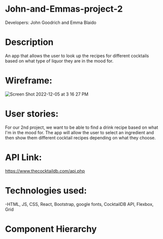 # John-and-Emmas-project-2
Developers: John Goodrich and Emma Blaido
# Description
An app that allows the user to look up the recipes for different cocktails based on what type of liquor they are in the mood for.
# Wireframe:
![Screen Shot 2022-12-05 at 3 16 27 PM](https://user-images.githubusercontent.com/116520614/205746309-6ccc7608-de82-485b-8f6c-be450184ef1b.png)

# User stories:
For our 2nd project, we want to be able to find a drink recipe based on what I'm in the mood for. The app will allow the user to select an ingredient and then show them different cocktail recipes depending on what they choose.
# API Link:
https://www.thecocktaildb.com/api.php
# Technologies used:
-HTML, JS, CSS, React, Bootstrap, google fonts, CocktailDB API, Flexbox, Grid
# Component Hierarchy
